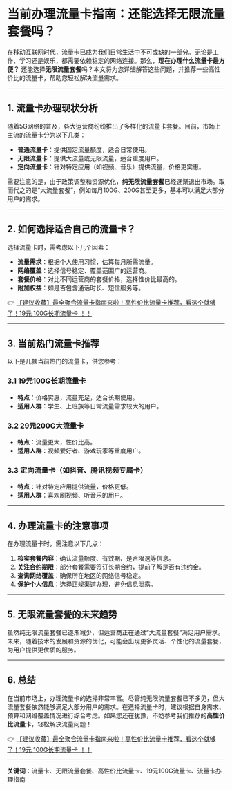 # 当前办理流量卡指南：还能选择无限流量套餐吗？

在移动互联网时代，流量卡已成为我们日常生活中不可或缺的一部分。无论是工作、学习还是娱乐，都需要依赖稳定的网络连接。那么，**现在办理什么流量卡最方便？** 还能选择**无限流量套餐**吗？本文将为您详细解答这些问题，并推荐一些高性价比的流量卡，帮助您轻松解决流量需求。

---

## 1. 流量卡办理现状分析

随着5G网络的普及，各大运营商纷纷推出了多样化的流量卡套餐。目前，市场上主流的流量卡分为以下几类：

- **普通流量卡**：提供固定流量额度，适合日常使用。
- **无限流量卡**：提供大流量或无限流量，适合重度用户。
- **定向流量卡**：针对特定应用（如视频、音乐）提供流量，价格更实惠。

需要注意的是，由于政策调整和资源优化，**纯无限流量套餐**已经逐渐退出市场。取而代之的是“大流量套餐”，例如每月100G、200G甚至更多，基本可以满足大部分用户的需求。

---

## 2. 如何选择适合自己的流量卡？

选择流量卡时，需考虑以下几个因素：

- **流量需求**：根据个人使用习惯，估算每月所需流量。
- **网络覆盖**：选择信号稳定、覆盖范围广的运营商。
- **套餐价格**：对比不同运营商的套餐价格，选择性价比最高的。
- **附加权益**：如是否包含通话时长、短信服务等。

👉 [【建议收藏】最全聚合流量卡指南来啦！高性价比流量卡推荐，看这个就够了！19元 100G长期流量卡 ！！](https://bit.ly/Liuliangka)

---

## 3. 当前热门流量卡推荐

以下是几款当前热门的流量卡，供您参考：

### 3.1 19元100G长期流量卡
- **特点**：价格实惠，流量充足，适合长期使用。
- **适用人群**：学生、上班族等日常流量需求较大的用户。

### 3.2 29元200G大流量卡
- **特点**：流量更大，性价比高。
- **适用人群**：视频爱好者、游戏玩家等重度用户。

### 3.3 定向流量卡（如抖音、腾讯视频专属卡）
- **特点**：针对特定应用提供流量，价格更低。
- **适用人群**：喜欢刷视频、听音乐的用户。

---

## 4. 办理流量卡的注意事项

在办理流量卡时，需注意以下几点：

1. **核实套餐内容**：确认流量额度、有效期、是否限速等信息。
2. **关注合约期限**：部分套餐需要签订长期合约，提前了解是否有违约金。
3. **查询网络覆盖**：确保所在地区的网络信号稳定。
4. **保护个人信息**：选择正规渠道办理，避免信息泄露。

---

## 5. 无限流量套餐的未来趋势

虽然纯无限流量套餐已逐渐减少，但运营商正在通过“大流量套餐”满足用户需求。未来，随着技术的发展和资源的优化，可能会出现更多灵活、个性化的流量套餐，为用户提供更优质的服务。

---

## 6. 总结

在当前市场上，办理流量卡的选择非常丰富。尽管纯无限流量套餐已不多见，但大流量套餐依然能够满足大部分用户的需求。在选择流量卡时，建议根据自身需求、预算和网络覆盖情况进行综合考虑。如果您还在犹豫，不妨参考我们推荐的**高性价比流量卡**，轻松解决流量问题！

👉 [【建议收藏】最全聚合流量卡指南来啦！高性价比流量卡推荐，看这个就够了！19元 100G长期流量卡 ！！](https://bit.ly/Liuliangka)

---

**关键词**：流量卡、无限流量套餐、高性价比流量卡、19元100G流量卡、流量卡办理指南